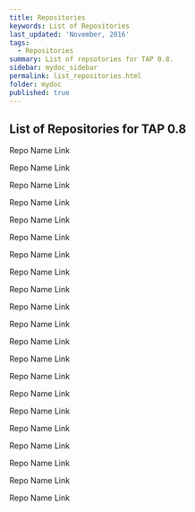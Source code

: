 ```yaml
---
title: Repositories
keywords: List of Repositories
last_updated: 'November, 2016'
tags:
  - Repositories
summary: List of repsotories for TAP 0.8. 
sidebar: mydoc_sidebar
permalink: list_repositories.html
folder: mydoc
published: true
---
```


## List of Repositories for TAP 0.8

Repo Name
Link

Repo Name
Link

Repo Name
Link

Repo Name
Link

Repo Name
Link

Repo Name
Link

Repo Name
Link

Repo Name
Link

Repo Name
Link

Repo Name
Link

Repo Name
Link

Repo Name
Link

Repo Name
Link

Repo Name
Link

Repo Name
Link

Repo Name
Link

Repo Name
Link

Repo Name
Link

Repo Name
Link

Repo Name
Link

Repo Name
Link

